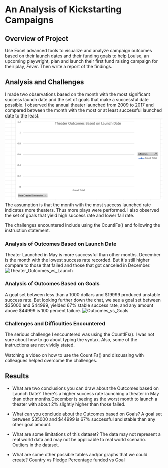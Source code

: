 # An Analysis of Kickstarting Campaigns

## Overview of Project

Use Excel advanced tools to visualize and analyze campaign outcomes based on their launch dates and their funding goals to help Louise, an upcoming playwright, plan and launch their first fund raising campaign for their play, *Fever*. Then write a report of the findings.

## Analysis and Challenges

I made two observations based on the month with the most significant success launch date and the set of goals that make a successful date possible. I observed the annual theater launched from 2009 to 2017 and compared between the month with the most or at least successful launched date to the least.
![Theater Outcome based on launch date for 2009](https://github.com/wahib453/Kickstarter-Analysis/blob/801623645d1774e6dc7f96574cd378c4f61c6d9e/Resources/Theater%20Outcome%20based%20on%20launched%20date%20for%202009.png) The assumption is that the month with the most success launched rate indicates more theaters. Thus more plays were performed. I also observed the set of goals that yield high success rate and lower fail rate.

The challenges encountered include using the CountIFs() and following the instruction statement.

### Analysis of Outcomes Based on Launch Date

Theater Launched in May is more successful than other months. December is the month with the lowest success rate recorded. But it's still higher compare to those that failed and those that got canceled in December.
![Theater_Outcomes_vs_Launch](https://user-images.githubusercontent.com/69058584/103737594-17fd8700-4fb8-11eb-8c3b-e57581ab8c75.png)

### Analysis of Outcomes Based on Goals

A goal set between less than a 1000 dollars and $19999 produced unstable success rate. But looking further down the chat, we see a goal set between $35000 and $44999, yielded 67% stable success rate, and any amount above $44999 is 100 percent failure.
![Outcomes_vs_Goals](https://user-images.githubusercontent.com/69058584/103737626-23e94900-4fb8-11eb-9560-2945cb06ee0d.png)

### Challenges and Difficulties Encountered

The serious challenge I encountered was using the CountIFs(). I was not sure about how to go about typing the syntax. Also, some of the instructions are not vividly stated.

Watching a video on how to use the CountIFs() and discussing with colleagues helped overcome the challenges.

## Results

- What are two conclusions you can draw about the Outcomes based on Launch Date?
There's a higher success rate launching a theater in May than other months.December is seeing as the worst month to launch a theater with about 2% slightly higher than those failed.

- What can you conclude about the Outcomes based on Goals?
A goal set between $35000 and $44999 is 67% successful and stable than any other goal amount.

- What are some limitations of this dataset?
The data may not represent a real world data and may not be applicable to real world scenario. Outliers in the dataset.

- What are some other possible tables and/or graphs that we could create?
Country vs Pledge
Percentage funded vs Goal

